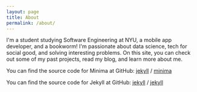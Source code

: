 ```yaml
---
layout: page
title: About
permalink: /about/
---
```


I'm a student studying Software Engineering at NYU, a mobile app developer, and a bookworm! I'm passionate about data science, tech for social good, and solving interesting problems. On this site, you can check out some of my past projects, read my blog, and learn more about me.

You can find the source code for Minima at GitHub:
[jekyll][jekyll-organization] /
[minima](https://github.com/jekyll/minima)

You can find the source code for Jekyll at GitHub:
[jekyll][jekyll-organization] /
[jekyll](https://github.com/jekyll/jekyll)


[jekyll-organization]: https://github.com/jekyll
